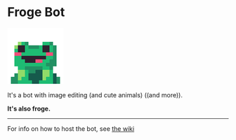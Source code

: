 # Froge Bot
<img src="https://github.com/FrogeBot/frogeBot/blob/master/assets/icon.png?raw=true" width="128" />

It's a bot with image editing (and cute animals) ((and more)).

**It's also froge.**

----

For info on how to host the bot, see [the wiki](https://github.com/FrogeBot/frogeBot/wiki)
